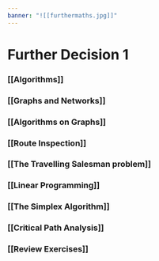```yaml
---
banner: "![[furthermaths.jpg]]"
---
```

# Further Decision 1

### [[Algorithms]]

### [[Graphs and Networks]]

### [[Algorithms on Graphs]]

### [[Route Inspection]]

### [[The Travelling Salesman problem]]

### [[Linear Programming]]

### [[The Simplex Algorithm]]

### [[Critical Path Analysis]]

### [[Review Exercises]]
